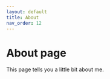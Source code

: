 ```yaml
---
layout: default
title: About
nav_order: 12
---
```

# About page

This page tells you a little bit about me.